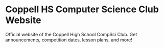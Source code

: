 # Coppell HS Computer Science Club Website
Official website of the Coppell High School CompSci Club. Get announcements, competition dates, lesson plans, and more!
